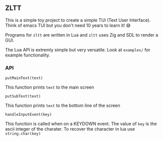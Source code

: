 ## ZLTT 

This is a simple toy project to create a simple TUI (Text User Interface). Think of emacs TUI but you don't need 10 years to learn it! 😅

Programs for `zltt` are written in Lua and `zltt` uses Zig and SDL to render a GUI.

The Lua API is extremly simple but very versatile. Look at `examples/` for example functionality.

### API

`putMainText(text)`

This function prints `text` to the main screen


`putSubText(text)`

This function prints `text` to the bottom line of the screen


`handleInputEvent(key)`

This function is called when on a KEYDOWN event. The value of `key` is the ascii integer of the charater.
To recover the character in lua use `string.char(key)`

